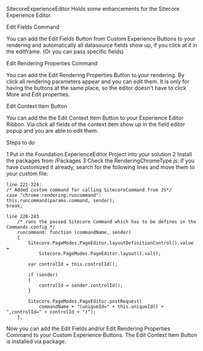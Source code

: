 SitecoreExperienceEditor
Holds some enhancements for the Sitecore Experience Editor.

Edit Fields Command 

  You can add the Edit Fields Button from Custom Experience Buttons to your rendering and automatically 
  all datasource fields show up, if you click at it in the editframe. (Or you can pass specific fields)

Edit Rendering Properties Command

  You can add the Edit Rendering Properties Button to your rendering. By click all rendering parameters 
  appear and you can edit them. It is only for having the buttons at the same place, so the editor doesn't 
  have to click More and Edit properties.

Edit Context Item Button

  You can add the the Edit Context Item Button to your Experience Editor Ribbon. Via click all fields of the 
  context item show up in the field editor popup and you are able to edit them.

Steps to do 

1 Put in the Foundation.ExperienceEditor Project into your solution 
2 Install the packages from /Packages 
3 Check the RenderingChromeType.js: if you have customized it already, search for the following lines and move them to your custom file: 

	line 221-224: 
  	/* Added custom command for calling SitecoreCommand from JS*/
  	case "chrome:rendering:runcommand":
  	this.runcommand(params.command, sender);
  	break;

	line 228-243
    	/* runs the passed Sitecore Command which has to be defines in the Commands.config */
    	runcommand: function (commandName, sender)
    	{
        	Sitecore.PageModes.PageEditor.layoutDefinitionControl().value =
            	Sitecore.PageModes.PageEditor.layout().val();

        	var controlId = this.controlId();

        	if (sender)
        	{
            	controlId = sender.controlId();
        	}

        	Sitecore.PageModes.PageEditor.postRequest(
            	commandName + "(uniqueId=" + this.uniqueId() + ",controlId=" + controlId + ")");
    	},

Now you can add the Edit Fields and/or Edit Rendering Properties Command  to your Custom Experience Buttons. The Edit Context Item Button is installed via package.
